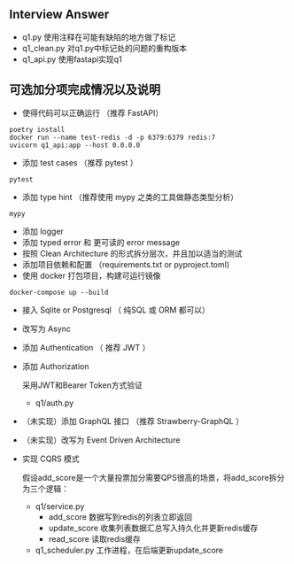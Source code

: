 ## Interview Answer
- q1.py 使用注释在可能有缺陷的地方做了标记
- q1_clean.py 对q1.py中标记处的问题的重构版本
- q1_api.py 使用fastapi实现q1

## 可选加分项完成情况以及说明

- 使得代码可以正确运行 （推荐 FastAPI）
```shell
poetry install
docker run --name test-redis -d -p 6379:6379 redis:7
uvicorn q1_api:app --host 0.0.0.0
```

- 添加 test cases （推荐 pytest ）
```shell
pytest
```

- 添加 type hint （推荐使用 mypy 之类的工具做静态类型分析）
```shell
mypy
```

- 添加 logger
- 添加 typed error 和 更可读的 error message
- 按照 Clean Architecture 的形式拆分层次，并且加以适当的测试
- 添加项目依赖和配置 （requirements.txt or pyproject.toml)
- 使用 docker 打包项目，构建可运行镜像
```shell
docker-compose up --build
```
- 接入 Sqlite or Postgresql （ 纯SQL 或 ORM 都可以）
- 改写为 Async
- 添加 Authentication （ 推荐 JWT ）
- 添加 Authorization

    采用JWT和Bearer Token方式验证
    - q1/auth.py 

- （未实现）添加 GraphQL 接口 （推荐 Strawberry-GraphQL ）
- （未实现）改写为 Event Driven Architecture
- 实现 CQRS 模式

    假设add_score是一个大量投票加分需要QPS很高的场景，将add_score拆分为三个逻辑：

    - q1/service.py
        - add_score      数据写到redis的列表立即返回
        - update_score   收集列表数据汇总写入持久化并更新redis缓存
        - read_score     读取redis缓存
    - q1_scheduler.py  工作进程，在后端更新update_score

